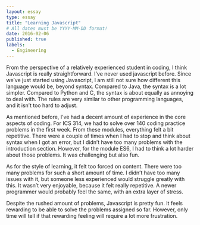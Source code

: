 ```yaml
---
layout: essay
type: essay
title: "Learning Javascript"
# All dates must be YYYY-MM-DD format!
date: 2016-02-06
published: true
labels:
  - Engineering
---
```


From the perspective of a relatively experienced student in coding, I think Javascript is really straightforward. I’ve never used javascript before. Since we’ve just started using Javascript, I am still not sure how different this language would be, beyond syntax. Compared to Java, the syntax is a lot simpler. Compared to Python and C, the syntax is about equally as annoying to deal with. The rules are very similar to other programming languages, and it isn’t too hard to adjust.

As mentioned before, I’ve had a decent amount of experience in the core aspects of coding. For ICS 314, we had to solve over 140 coding practice problems in the first week. From these modules, everything felt a bit repetitive. There were a couple of times when I had to stop and think about syntax when I got an error, but I didn’t have too many problems with the introduction section. However, for the module ES6, I had to think a lot harder about those problems. It was challenging but also fun. 

As for the style of learning, it felt too forced on content. There were too many problems for such a short amount of time. I didn’t have too many issues with it, but someone less experienced would struggle greatly with this. It wasn’t very enjoyable, because it felt really repetitive. A newer programmer would probably feel the same, with an extra layer of stress.

Despite the rushed amount of problems, Javascript is pretty fun. It feels rewarding to be able to solve the problems assigned so far. However, only time will tell if that rewarding feeling will require a lot more frustration.
